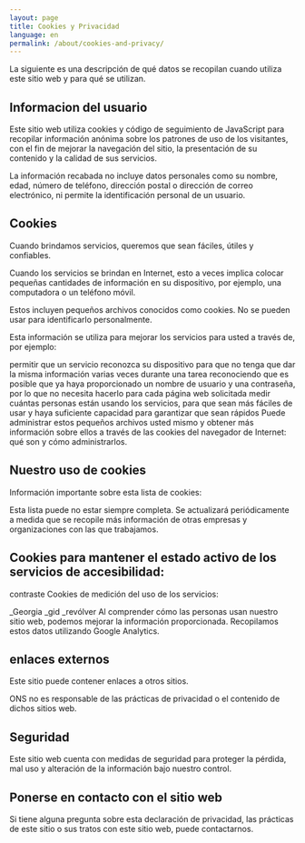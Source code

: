 ```yaml
---
layout: page
title: Cookies y Privacidad
language: en
permalink: /about/cookies-and-privacy/
---
```


La siguiente es una descripción de qué datos se recopilan cuando utiliza este sitio web y para qué se utilizan.

## Informacion del usuario
Este sitio web utiliza cookies y código de seguimiento de JavaScript para recopilar información anónima sobre los patrones de uso de los visitantes, con el fin de mejorar la navegación del sitio, la presentación de su contenido y la calidad de sus servicios.

La información recabada no incluye datos personales como su nombre, edad, número de teléfono, dirección postal o dirección de correo electrónico, ni permite la identificación personal de un usuario.

## Cookies
Cuando brindamos servicios, queremos que sean fáciles, útiles y confiables.

Cuando los servicios se brindan en Internet, esto a veces implica colocar pequeñas cantidades de información en su dispositivo, por ejemplo, una computadora o un teléfono móvil.

Estos incluyen pequeños archivos conocidos como cookies. No se pueden usar para identificarlo personalmente.

Esta información se utiliza para mejorar los servicios para usted a través de, por ejemplo:

permitir que un servicio reconozca su dispositivo para que no tenga que dar la misma información varias veces durante una tarea
reconociendo que es posible que ya haya proporcionado un nombre de usuario y una contraseña, por lo que no necesita hacerlo para cada página web solicitada
medir cuántas personas están usando los servicios, para que sean más fáciles de usar y haya suficiente capacidad para garantizar que sean rápidos
Puede administrar estos pequeños archivos usted mismo y obtener más información sobre ellos a través de las cookies del navegador de Internet: qué son y cómo administrarlos.

## Nuestro uso de cookies
Información importante sobre esta lista de cookies:

Esta lista puede no estar siempre completa. Se actualizará periódicamente a medida que se recopile más información de otras empresas y organizaciones con las que trabajamos.

## Cookies para mantener el estado activo de los servicios de accesibilidad:

contraste
Cookies de medición del uso de los servicios:

_Georgia
_gid
_revólver
Al comprender cómo las personas usan nuestro sitio web, podemos mejorar la información proporcionada. Recopilamos estos datos utilizando Google Analytics.

## enlaces externos
Este sitio puede contener enlaces a otros sitios.

ONS no es responsable de las prácticas de privacidad o el contenido de dichos sitios web.

## Seguridad
Este sitio web cuenta con medidas de seguridad para proteger la pérdida, mal uso y alteración de la información bajo nuestro control.

## Ponerse en contacto con el sitio web
Si tiene alguna pregunta sobre esta declaración de privacidad, las prácticas de este sitio o sus tratos con este sitio web, puede contactarnos.
